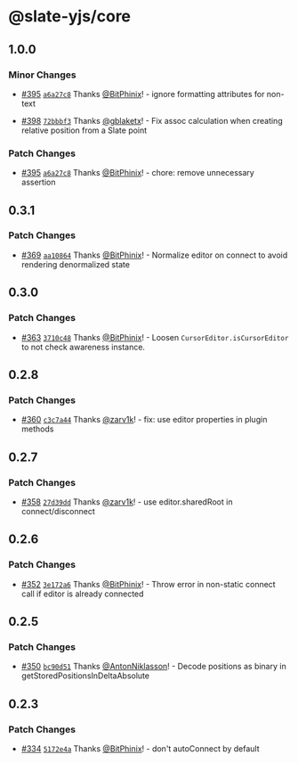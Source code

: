 # @slate-yjs/core

## 1.0.0

### Minor Changes

- [#395](https://github.com/BitPhinix/slate-yjs/pull/395) [`a6a27c8`](https://github.com/BitPhinix/slate-yjs/commit/a6a27c86678656e55ecbf0ba76852545605a0955) Thanks [@BitPhinix](https://github.com/BitPhinix)! - ignore formatting attributes for non-text

- [#398](https://github.com/BitPhinix/slate-yjs/pull/398) [`72bbbf3`](https://github.com/BitPhinix/slate-yjs/commit/72bbbf3bb8a3f57762153cbd9a7f689d2b282f0c) Thanks [@gblaketx](https://github.com/gblaketx)! - Fix assoc calculation when creating relative position from a Slate point

### Patch Changes

- [#395](https://github.com/BitPhinix/slate-yjs/pull/395) [`a6a27c8`](https://github.com/BitPhinix/slate-yjs/commit/a6a27c86678656e55ecbf0ba76852545605a0955) Thanks [@BitPhinix](https://github.com/BitPhinix)! - chore: remove unnecessary assertion

## 0.3.1

### Patch Changes

- [#369](https://github.com/BitPhinix/slate-yjs/pull/369) [`aa10864`](https://github.com/BitPhinix/slate-yjs/commit/aa108641f44ca00559124cca8277a7c1e4354c00) Thanks [@BitPhinix](https://github.com/BitPhinix)! - Normalize editor on connect to avoid rendering denormalized state

## 0.3.0

### Patch Changes

- [#363](https://github.com/BitPhinix/slate-yjs/pull/363) [`3710c48`](https://github.com/BitPhinix/slate-yjs/commit/3710c4887ee89946ace787ba24436d82d95bc856) Thanks [@BitPhinix](https://github.com/BitPhinix)! - Loosen `CursorEditor.isCursorEditor` to not check awareness instance.

## 0.2.8

### Patch Changes

- [#360](https://github.com/BitPhinix/slate-yjs/pull/360) [`c3c7a44`](https://github.com/BitPhinix/slate-yjs/commit/c3c7a4428fd500a94796747537b87512d9ed3ca6) Thanks [@zarv1k](https://github.com/zarv1k)! - fix: use editor properties in plugin methods

## 0.2.7

### Patch Changes

- [#358](https://github.com/BitPhinix/slate-yjs/pull/358) [`27d39dd`](https://github.com/BitPhinix/slate-yjs/commit/27d39ddc3cf79797a878d0540f8b2605fcf38988) Thanks [@zarv1k](https://github.com/zarv1k)! - use editor.sharedRoot in connect/disconnect

## 0.2.6

### Patch Changes

- [#352](https://github.com/BitPhinix/slate-yjs/pull/352) [`3e172a6`](https://github.com/BitPhinix/slate-yjs/commit/3e172a63f6d0a298da26975cb2b6831a02f81f2b) Thanks [@BitPhinix](https://github.com/BitPhinix)! - Throw error in non-static connect call if editor is already connected

## 0.2.5

### Patch Changes

- [#350](https://github.com/BitPhinix/slate-yjs/pull/350) [`bc90d51`](https://github.com/BitPhinix/slate-yjs/commit/bc90d51b191ae2e13aac40ff986d2fe3c626eac3) Thanks [@AntonNiklasson](https://github.com/AntonNiklasson)! - Decode positions as binary in getStoredPositionsInDeltaAbsolute

## 0.2.3

### Patch Changes

- [#334](https://github.com/BitPhinix/slate-yjs/pull/334) [`5172e4a`](https://github.com/BitPhinix/slate-yjs/commit/5172e4a0033db41bc3530f227c5371e9ddb22269) Thanks [@BitPhinix](https://github.com/BitPhinix)! - don't autoConnect by default
